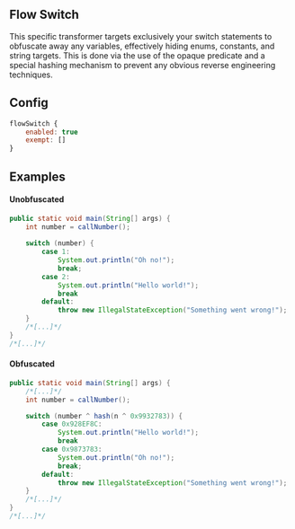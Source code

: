 ## Flow Switch

This specific transformer targets exclusively your switch statements to obfuscate away any variables, effectively hiding enums, constants, and string targets. This is done via the use of the opaque predicate and a special hashing mechanism to prevent any obvious reverse engineering techniques.

## Config

```js
flowSwitch {
    enabled: true
    exempt: []
}
```

## Examples

#### Unobfuscated
```java
public static void main(String[] args) {
    int number = callNumber();
    
    switch (number) {
        case 1: 
            System.out.println("Oh no!");
            break;
        case 2: 
            System.out.println("Hello world!");
            break
        default: 
            throw new IllegalStateException("Something went wrong!");
    }
    /*[...]*/
}
/*[...]*/
```

#### Obfuscated
```java
public static void main(String[] args) {
    /*[...]*/
    int number = callNumber();

    switch (number ^ hash(n ^ 0x9932783)) {
        case 0x928EF8C: 
            System.out.println("Hello world!");
            break
        case 0x9873783: 
            System.out.println("Oh no!");
            break;
        default: 
            throw new IllegalStateException("Something went wrong!");
    }
    /*[...]*/
}
/*[...]*/
```
